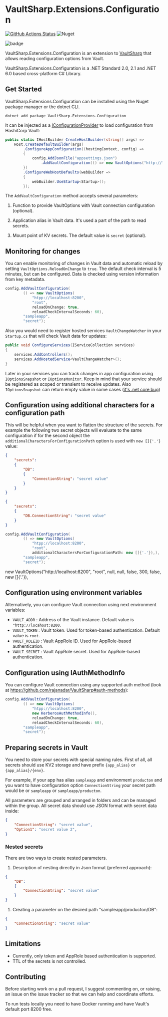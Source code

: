 # VaultSharp.Extensions.Configuration

[![GitHub Actions Status](https://github.com/MrZoidberg/VaultSharp.Extensions.Configuration/workflows/Build/badge.svg?branch=master)](https://github.com/MrZoidberg/VaultSharp.Extensions.Configuration/actions) ![Nuget](https://img.shields.io/nuget/v/VaultSharp.Extensions.Configuration)

![badge](https://img.shields.io/endpoint?url=https://gist.githubusercontent.com/MrZoidberg/5242a4e2d58a428062b3a59824d5864e/raw/VaultSharp.Extensions.Configuration__master.json)

VaultSharp.Extensions.Configuration is an extension to [VaultSharp](https://github.com/rajanadar/VaultSharp) that allows reading configuration options from Vault.

VaultSharp.Extensions.Configuration is a .NET Standard 2.0, 2.1 and .NET 6.0 based cross-platform C# Library.

## Get Started

VaultSharp.Extensions.Configuration can be installed using the Nuget package manager or the dotnet CLI.

`dotnet add package VaultSharp.Extensions.Configuration`

It can be injected as a [IConfigurationProvider](https://docs.microsoft.com/en-us/dotnet/api/microsoft.extensions.configuration.iconfigurationprovider?view=dotnet-plat-ext-3.1)
to load configuration from HashiCorp Vault:

```csharp
public static IHostBuilder CreateHostBuilder(string[] args) =>
    Host.CreateDefaultBuilder(args)
        .ConfigureAppConfiguration((hostingContext, config) =>
        {
            config.AddJsonFile("appsettings.json")
                .AddVaultConfiguration(() => new VaultOptions("http://localhost:8200", "root"), "sampleapp", "secret");
        })
        .ConfigureWebHostDefaults(webBuilder =>
        {
            webBuilder.UseStartup<Startup>();
        });
```

The `AddVaultConfiguration` method accepts several parameters:

1. Function to provide VaultOptions with Vault connection configuration (optional).

2. Application alias in Vault data. It's used a part of the path to read secrets.

3. Mount point of KV secrets. The default value is `secret` (optional).

## Monitoring for changes

You can enable monitoring of changes in Vault data and automatic reload by setting `VaultOptions.ReloadOnChange` to `true`.
The default check interval is 5 minutes, but can be configured.
Data is checked using version information from key metadata.

```csharp
config.AddVaultConfiguration(
        () => new VaultOptions(
            "htpp://localhost:8200",
            "root",
            reloadOnChange: true,
            reloadCheckIntervalSeconds: 60),
        "sampleapp",
        "secret");
```

Also you would need to register hosted services `VaultChangeWatcher` in your `Startup.cs` that will check Vault data for updates:

```csharp
public void ConfigureServices(IServiceCollection services)
{
    services.AddControllers();
    services.AddHostedService<VaultChangeWatcher>();
}
```

Later in your services you can track changes in app configuration using `IOptionsSnapshot` or `IOptionsMonitor`.
Keep in mind that your service should be registered as scoped or transient to receive updates.
Also `IOptionsSnapshot` can return empty value in some cases ([it's .net core bug](https://github.com/dotnet/runtime/issues/37860))

## Configuration using additional characters for a configuration path

This will be helpful when you want to flatten the structure of the secrets.
For example the following two secret objects will evaluate to the same configuration if for the second object the `additionalCharactersForConfigurationPath` option is used with `new []{'.'}` value:

```json
{
    "secrets":
    {
        "DB": 
        {
            "ConnectionString": "secret value"
        }
    }
}
```

```json
{
    "secrets":
    {
        "DB.ConnectionString": "secret value" 
    }
}
```

```csharp
config.AddVaultConfiguration(
        () => new VaultOptions(
            "htpp://localhost:8200",
            "root",
            additionalCharactersForConfigurationPath: new []{'.'}),),
        "sampleapp",
        "secret");
```
new VaultOptions("http://localhost:8200", "root", null, null, false, 300, false, new []{'.'}),
## Configuration using environment variables

Alternatively, you can configure Vault connection using next environment variables:

- `VAULT_ADDR` : Address of the Vault instance. Default value is `"http://locahost:8200`.
- `VAULT_TOKEN` : Vault token. Used for token-based authentication. Default value is `root`.
- `VAULT_ROLEID` : Vault AppRole ID. Used for AppRole-based authentication.
- `VAULT_SECRET` : Vault AppRole secret. Used for AppRole-based authentication.

## Configuration using IAuthMethodInfo

You can configure Vault connection using any supported auth method (look at https://github.com/rajanadar/VaultSharp#auth-methods):

```csharp
config.AddVaultConfiguration(
        () => new VaultOptions(
            "htpp://localhost:8200",
            new KerberosAuthMethodInfo(),
            reloadOnChange: true,
            reloadCheckIntervalSeconds: 60),
        "sampleapp",
        "secret");
```

## Preparing secrets in Vault

You need to store your secrets with special naming rules.
First of all, all secrets should use KV2 storage and have prefix `{app_alias}` or `{app_alias}/{env}`.

For example, if your app has alias `sampleapp` and environment `producton` and you want to have configuration option `ConnectionString` your secret path would be or `sampleapp` or `sampleapp/producton`.

All parameters are grouped and arranged in folders and can be managed within the group. All secret data should use JSON format with secret data inside:

```json
{
    "ConnectionString": "secret value",
    "Option1": "secret value 2",
}
```

### Nested secrets

There are two ways to create nested parameters.

1. Description of nesting directly in Json format (preferred approach):

```json
{
    "DB": 
    {
        "ConnectionString": "secret value"
    }
}
```

1. Creating a parameter on the desired path "sampleapp/producton/DB":

```json
{
    "ConnectionString": "secret value"
}
```

## Limitations

- Currently, only token and AppRole based authentication is supported.
- TTL of the secrets is not controlled.

## Contributing

Before starting work on a pull request, I suggest commenting on, or raising, an issue on the issue tracker so that we can help and coordinate efforts.

To run tests locally you need to have Docker running and have Vault's default port 8200 free.
